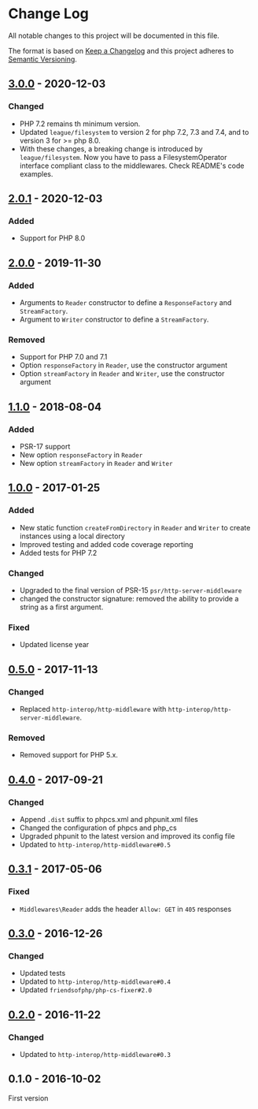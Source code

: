# Change Log

All notable changes to this project will be documented in this file.

The format is based on [Keep a Changelog](http://keepachangelog.com/)
and this project adheres to [Semantic Versioning](http://semver.org/).

## [3.0.0] - 2020-12-03
### Changed
- PHP 7.2 remains th  minimum version.
- Updated `league/filesystem` to version 2 for php 7.2, 7.3 and 7.4, and to version 3 for >= php 8.0.
- With these changes, a breaking change is introduced by `league/filesystem`. Now you have to pass a FilesystemOperator interface compliant class to the middlewares. Check README's code examples.

## [2.0.1] - 2020-12-03
### Added
- Support for PHP 8.0

## [2.0.0] - 2019-11-30
### Added
- Arguments to `Reader` constructor to define a `ResponseFactory` and `StreamFactory`.
- Argument to `Writer` constructor to define a `StreamFactory`.

### Removed
- Support for PHP 7.0 and 7.1
- Option `responseFactory` in `Reader`, use the constructor argument
- Option `streamFactory` in `Reader` and `Writer`, use the constructor argument

## [1.1.0] - 2018-08-04
### Added
- PSR-17 support
- New option `responseFactory` in `Reader`
- New option `streamFactory` in `Reader` and `Writer`

## [1.0.0] - 2017-01-25
### Added
- New static function `createFromDirectory` in `Reader` and `Writer` to create instances using a local directory
- Improved testing and added code coverage reporting
- Added tests for PHP 7.2

### Changed
- Upgraded to the final version of PSR-15 `psr/http-server-middleware`
- changed the constructor signature: removed the ability to provide a string as a first argument.

### Fixed
- Updated license year

## [0.5.0] - 2017-11-13
### Changed
- Replaced `http-interop/http-middleware` with  `http-interop/http-server-middleware`.

### Removed
- Removed support for PHP 5.x.

## [0.4.0] - 2017-09-21
### Changed
- Append `.dist` suffix to phpcs.xml and phpunit.xml files
- Changed the configuration of phpcs and php_cs
- Upgraded phpunit to the latest version and improved its config file
- Updated to `http-interop/http-middleware#0.5`

## [0.3.1] - 2017-05-06
### Fixed
- `Middlewares\Reader` adds the header `Allow: GET` in `405` responses

## [0.3.0] - 2016-12-26
### Changed
- Updated tests
- Updated to `http-interop/http-middleware#0.4`
- Updated `friendsofphp/php-cs-fixer#2.0`

## [0.2.0] - 2016-11-22
### Changed
- Updated to `http-interop/http-middleware#0.3`

## 0.1.0 - 2016-10-02
First version

[3.0.0]: https://github.com/middlewares/filesystem/compare/v2.0.1...v3.0.0
[2.0.1]: https://github.com/middlewares/filesystem/compare/v2.0.0...v2.0.1
[2.0.0]: https://github.com/middlewares/filesystem/compare/v1.1.0...v2.0.0
[1.1.0]: https://github.com/middlewares/filesystem/compare/v1.0.0...v1.1.0
[1.0.0]: https://github.com/middlewares/filesystem/compare/v0.5.0...v1.0.0
[0.5.0]: https://github.com/middlewares/filesystem/compare/v0.4.0...v0.5.0
[0.4.0]: https://github.com/middlewares/filesystem/compare/v0.3.1...v0.4.0
[0.3.1]: https://github.com/middlewares/filesystem/compare/v0.3.0...v0.3.1
[0.3.0]: https://github.com/middlewares/filesystem/compare/v0.2.0...v0.3.0
[0.2.0]: https://github.com/middlewares/filesystem/compare/v0.1.0...v0.2.0

